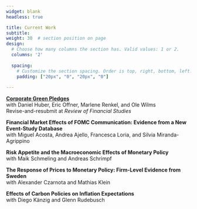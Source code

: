 ```yaml
---
widget: blank
headless: true

title: Current Work
subtitle:
weight: 30  # section position on page
design:
  # Choose how many columns the section has. Valid values: 1 or 2.
  columns: '2'
  
  spacing:
    # Customize the section spacing. Order is top, right, bottom, left.
    padding: ["20px", "0", "20px", "0"]  
  
---
```


**[Corporate Green Pledges](/publication/green-pledges)**   
with Daniel Huber, Eric Offner, Marlene Renkel, and Ole Wilms   
Revise-and-resubmit at *Review of Financial Studies*   

**Financial Market Effects of FOMC Communication: Evidence from a New Event-Study Database**   
with Miguel Acosta, Andrea Ajello, Francesca Loria, and Silvia Miranda-Agrippino

**Risk Appetite and the Macroeconomic Effects of Monetary Policy**   
with Maik Schmeling and Andreas Schrimpf

**The Response of Prices to Monetary Policy: Firm-Level Evidence from Sweden**  
with Alexander Czarnota and Mathias Klein

**Effects of Carbon Policies on Inflation Expectations**  
with Diego Känzig and Glenn Rudebusch
